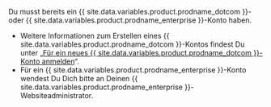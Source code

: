 Du musst bereits ein {{ site.data.variables.product.prodname_dotcom }}- oder {{ site.data.variables.product.prodname_enterprise }}-Konto haben.

- Weitere Informationen zum Erstellen eines {{ site.data.variables.product.prodname_dotcom }}-Kontos findest Du unter „[Für ein neues {{ site.data.variables.product.prodname_dotcom }}-Konto anmelden](/articles/signing-up-for-a-new-github-account/)“.
- Für ein {{ site.data.variables.product.prodname_enterprise }}-Konto wendest Du Dich bitte an Deinen {{ site.data.variables.product.prodname_enterprise }}-Websiteadministrator.
